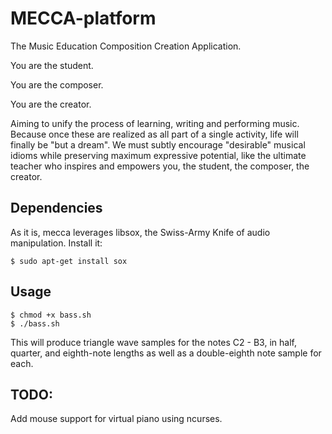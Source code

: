# MECCA-platform
The Music Education Composition Creation Application.

You are the student.

You are the composer.

You are the creator.

Aiming to unify the process of learning, writing and performing music. Because once these are realized as all part of a single activity, life will finally be "but a dream". We must subtly encourage "desirable" musical idioms while preserving maximum expressive potential, like the ultimate teacher who inspires and empowers you, the student, the composer, the creator.

## Dependencies
As it is, mecca leverages libsox, the Swiss-Army Knife of audio manipulation.
Install it:

    $ sudo apt-get install sox


## Usage

    $ chmod +x bass.sh
    $ ./bass.sh

This will produce triangle wave samples for the notes C2 - B3, in half, quarter, and eighth-note lengths as well as a double-eighth note sample for each. 

## TODO:

Add mouse support for virtual piano using ncurses.
